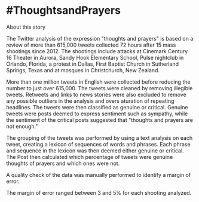 
# #ThoughtsandPrayers

About this story

The Twitter analysis of the expression "thoughts and prayers" is based on a review of more than 615,000 tweets collected 72 hours after 15 mass shootings since 2012. The shootings include attacks at Cinemark Century 16 Theater in Aurora, Sandy Hook Elementary School, Pulse nightclub in Orlando, Florida, a protest in Dallas, First Baptist Church in Sutherland Springs, Texas and at mosques in Christchurch, New Zealand.

More than one million tweets in English were collected before reducing the number to just over 615,000. The tweets were cleaned by removing illegible tweets. Retweets and links to news stories were also excluded to remove any possible outliers in the analysis and overs aturation of repeating headlines. The tweets were then classified as genuine or critical. Genuine tweets were posts deemed to express sentiment such as sympathy, while the sentiment of the critical posts suggested that "thoughts and prayers are not enough."

The grouping of the tweets was performed by using a text analysis on each tweet, creating a lexicon of sequences of words and phrases. Each phrase and sequence in the lexicon was then deemed either genuine or critical. The Post then calculated which percentage of tweets were genuine thoughts of prayers and which ones were not. 

A quality check of the data was manually performed to identify a margin of error. 

The margin of error ranged between 3 and 5% for each shooting analyzed.
